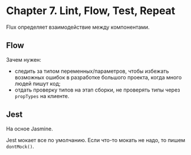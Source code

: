 # Chapter 7. Lint, Flow, Test, Repeat
Flux определяет взаимодействие между компонентами.

## Flow
Зачем нужен:

* следить за типом переменных/параметров, чтобы избежать возможных ошибок в разработке большого проекта, когда много людей пишут код;
* отдать проверку типов на этап сборки, не проверять типы через `propTypes` на клиенте.

## Jest
На осное Jasmine.

Jest мокает все по умолчанию. Если что-то мокать не надо, то пишем `dontMock()`.

